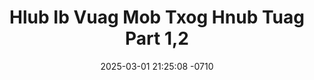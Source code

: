 ---
layout: movie-video-data
date: 2025-03-01 21:25:08 -0710
categories: movie

# Site Attributes
title: "Hlub Ib Vuag Mob Txog Hnub Tuag Part 1,2"
permalink: "/movie/Hlub_Ib_Vuag_Mob_Txog_Hnub_Tuag_Part_1,2"

# Movie Attributes
synopsis: ""
producer: "Koomsiab Entertainment"
director: ""
writer: ""
video_link: ""
genre: "Romance"
year: "2009"
release_type: "DVD"
storage: "Center for Hmong Studies"
thumbnail: "/assets/images/movie_thumbnails/Hlub Ib Vuag Mob Txog Hnub Tuag Part 1,2.jpeg"
publishing_company: "Koomsiab Entertainment"

# Sequels + Parts
base_movie: "Hlub Koj Tag Ib Txhis Part 1"
total_parts: 
sequel: ""

# Movie Cast
cast:
- name: "Txhaij Muas"
- name: "Yaj Vaj"
---